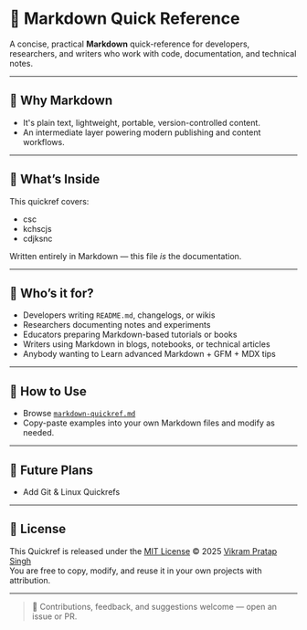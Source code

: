 
# 📘 Markdown Quick Reference

A concise, practical **Markdown** quick-reference for developers, researchers, and writers who work with code, documentation, and technical notes. 

---

## 📌 Why Markdown

- It's plain text, lightweight, portable, version-controlled content.
- An intermediate layer powering modern publishing and content workflows.


---

## 📌 What’s Inside

This quickref covers:

- csc
- kchscjs
- cdjksnc


Written entirely in Markdown — this file *is* the documentation.

---

## 🎯 Who’s it for?

- Developers writing `README.md`, changelogs, or wikis
- Researchers documenting notes and experiments
- Educators preparing Markdown-based tutorials or books
- Writers using Markdown in blogs, notebooks, or technical articles
- Anybody wanting to Learn advanced Markdown + GFM + MDX tips

---

## 🚀 How to Use

- Browse [`markdown-quickref.md`](./markdown-quickref.md)
- Copy-paste examples into your own Markdown files and modify as needed.

---

## 📌 Future Plans

- Add Git & Linux Quickrefs

---

## 📜 License

This Quickref is released under the [MIT License](./LICENSE) © 2025 [Vikram Pratap Singh](https://www.linkedin.com/in/vikrampsingh/)  
You are free to copy, modify, and reuse it in your own projects with attribution.

---

> 🙌 Contributions, feedback, and suggestions welcome — open an issue or PR.